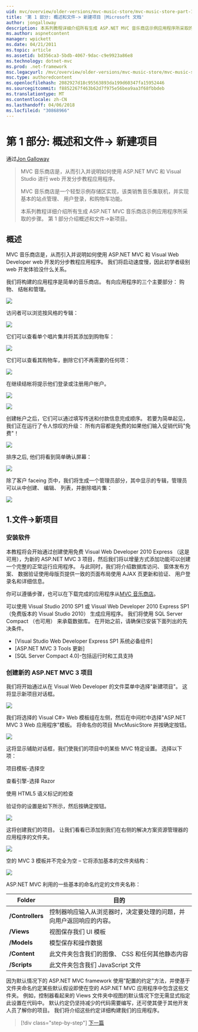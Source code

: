 ```yaml
---
uid: mvc/overview/older-versions/mvc-music-store/mvc-music-store-part-1
title: '第 1 部分: 概述和文件-> 新建项目 |Microsoft 文档'
author: jongalloway
description: 本系列教程详细介绍所有生成 ASP.NET MVC 音乐商店示例应用程序所采取的步骤。 第 1 部分介绍如何概述和文件-> 新项目。
ms.author: aspnetcontent
manager: wpickett
ms.date: 04/21/2011
ms.topic: article
ms.assetid: bd356ca3-5bdb-4067-9dac-c9e9923a86e8
ms.technology: dotnet-mvc
ms.prod: .net-framework
msc.legacyurl: /mvc/overview/older-versions/mvc-music-store/mvc-music-store-part-1
msc.type: authoredcontent
ms.openlocfilehash: 2082927d18c95563893da199d60347fa15952446
ms.sourcegitcommit: f8852267f463b62d7f975e56bea9aa3f68fbbdeb
ms.translationtype: MT
ms.contentlocale: zh-CN
ms.lasthandoff: 04/06/2018
ms.locfileid: "30868966"
---
```

<a name="part-1-overview-and-file-new-project"></a>第 1 部分: 概述和文件-> 新建项目
====================
通过[Jon Galloway](https://github.com/jongalloway)

> MVC 音乐商店是，从而引入并说明如何使用 ASP.NET MVC 和 Visual Studio 进行 web 开发分步教程应用程序。  
>   
> MVC 音乐商店是一个轻型示例存储区实现，该类销售音乐集联机，并实现基本的站点管理、 用户登录，和购物车功能。  
>   
> 本系列教程详细介绍所有生成 ASP.NET MVC 音乐商店示例应用程序所采取的步骤。 第 1 部分介绍概述和文件-&gt;新项目。


## <a name="overview"></a>概述

MVC 音乐商店是，从而引入并说明如何使用 ASP.NET MVC 和 Visual Web Developer web 开发的分步教程应用程序。 我们将启动速度慢，因此初学者级别 web 开发体验没什么关系。

我们将构建的应用程序是简单的音乐商店。 有向应用程序的三个主要部分： 购物、 结帐和管理。

![](mvc-music-store-part-1/_static/image1.jpg)

访问者可以浏览按风格的专辑：

![](mvc-music-store-part-1/_static/image2.jpg)

它们可以查看单个唱片集并将其添加到购物车：

![](mvc-music-store-part-1/_static/image3.jpg)

它们可以查看其购物车，删除它们不再需要的任何项：

![](mvc-music-store-part-1/_static/image4.jpg)

在继续结帐将提示他们登录或注册用户帐户。

![](mvc-music-store-part-1/_static/image1.png)

![](mvc-music-store-part-1/_static/image2.png)

创建帐户之后，它们可以通过填写传送和付款信息完成顺序。 若要为简单起见，我们正在运行了令人惊叹的升级： 所有内容都是免费的如果他们输入促销代码"免费"！

![](mvc-music-store-part-1/_static/image5.jpg)

排序之后, 他们将看到简单确认屏幕：

![](mvc-music-store-part-1/_static/image6.jpg)

除了客户 faceing 页中，我们将生成一个管理员部分，其中显示的专辑，管理员可以从中创建、 编辑、 列表，并删除唱片集：

![](mvc-music-store-part-1/_static/image7.jpg)

## <a name="1-file--gt-new-project"></a>1.文件-&gt;新项目

### <a name="installing-the-software"></a>安装软件

本教程将会开始通过创建使用免费 Visual Web Developer 2010 Express （这是可用），为新的 ASP.NET MVC 3 项目，然后我们将以增量方式添加功能可以创建一个完整的正常运行应用程序。 与此同时，我们将介绍数据库访问、 窗体发布方案、 数据验证使用母版页提供一致的页面布局使用 AJAX 页更新和验证、 用户登录名和详细信息。

你可以遵循步骤，也可以在下载完成的应用程序从[MVC 音乐商店](https://github.com/evilDave/MVC-Music-Store)。

可以使用 Visual Studio 2010 SP1 或 Visual Web Developer 2010 Express SP1 （免费版本的 Visual Studio 2010） 生成应用程序。 我们将使用 SQL Server Compact （也可用） 来承载数据库。 在开始之前，请确保已安装下面列出的先决条件。


- [Visual Studio Web Developer Express SP1 系统必备组件]
- [ASP.NET MVC 3 Tools 更新]
- [SQL Server Compact 4.0]-包括运行时和工具支持


### <a name="creating-a-new-aspnet-mvc-3-project"></a>创建新的 ASP.NET MVC 3 项目

我们将开始通过从在 Visual Web Developer 的文件菜单中选择"新建项目"。 这将显示新项目对话框。

![](mvc-music-store-part-1/_static/image5.png)

我们将选择的 Visual C#&gt; Web 模板组在左侧，然后在中间栏中选择"ASP.NET MVC 3 Web 应用程序"模板。 将命名你的项目 MvcMusicStore 并按确定按钮。

![](mvc-music-store-part-1/_static/image8.jpg)

这将显示辅助对话框，我们使我们的项目中的某些 MVC 特定设置。 选择以下项：

项目模板-选择空

查看引擎-选择 Razor

使用 HTML5 语义标记的检查

验证你的设置是如下所示，然后按确定按钮。

![](mvc-music-store-part-1/_static/image9.jpg)

这将创建我们的项目。 让我们看看已添加到我们在右侧的解决方案资源管理器的应用程序的文件夹。

![](mvc-music-store-part-1/_static/image10.jpg)

空的 MVC 3 模板并不完全为空 – 它将添加基本的文件夹结构：

![](mvc-music-store-part-1/_static/image6.png)

ASP.NET MVC 利用的一些基本的命名约定的文件夹名称：

| **Folder** | **目的** |
| --- | --- |
| **/Controllers** | 控制器响应输入从浏览器时，决定要处理的问题，并向用户返回响应的内容。 |
| **/Views** | 视图保存我们 UI 模板 |
| **/Models** | 模型保存和操作数据 |
| **/Content** | 此文件夹包含我们的图像、 CSS 和任何其他静态内容 |
| **/Scripts** | 此文件夹包含我们 JavaScript 文件 |

因为默认情况下的 ASP.NET MVC framework 使用"配置的约定"方法，并使基于文件夹命名约定某些默认假设即使在空的 ASP.NET MVC 应用程序中包含这些文件夹。 例如，控制器看起来的 Views 文件夹中视图的默认情况下您无需显式指定此设置在代码中。 默认约定仍坚持减少的代码需要编写，还可使其便于其他开发人员了解你的项目。 我们将介绍这些约定详细构建我们的应用程序。

> [!div class="step-by-step"]
> [下一篇](mvc-music-store-part-2.md)
